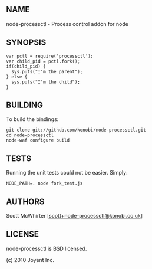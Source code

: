 NAME
----

node-processctl - Process control addon for node

SYNOPSIS
--------

    var pctl = require('processctl');
    var child_pid = pctl.fork();
    if(child_pid) {
      sys.puts("I'm the parent");
    } else {
      sys.puts("I'm the child");
    }

BUILDING
--------

To build the bindings:

    git clone git://github.com/konobi/node-processctl.git
    cd node-processctl
    node-waf configure build

TESTS
-----

Running the unit tests could not be easier. Simply:

    NODE_PATH=. node fork_test.js

AUTHORS
-------

Scott McWhirter [scott+node-processctl@konobi.co.uk]

LICENSE
-------

node-processctl is BSD licensed.

(c) 2010 Joyent Inc.
